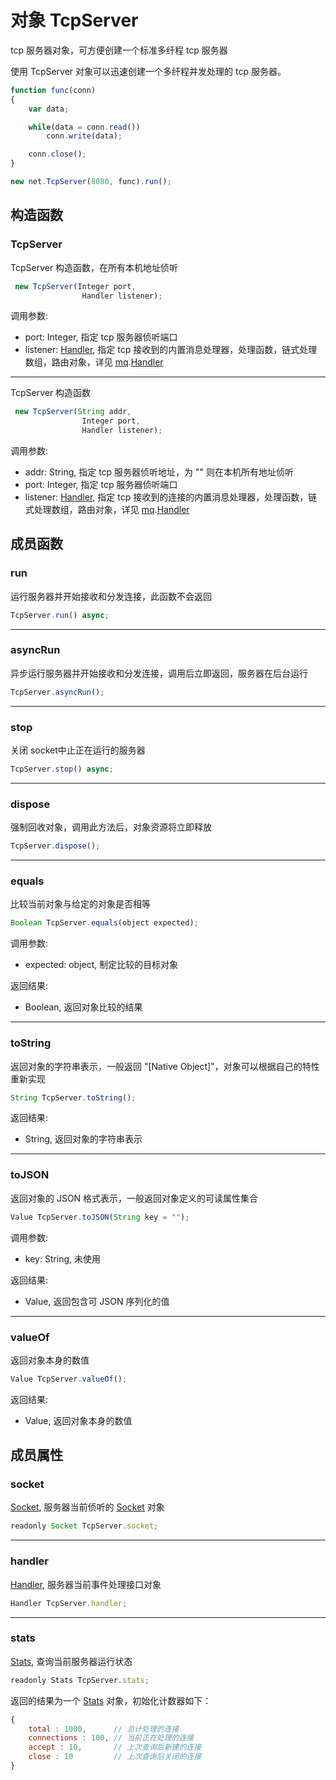 # 对象 TcpServer
tcp 服务器对象，可方便创建一个标准多纤程 tcp 服务器

使用 TcpServer 对象可以迅速创建一个多纤程并发处理的 tcp 服务器。
```JavaScript
function func(conn)
{
    var data;

    while(data = conn.read())
        conn.write(data);

    conn.close();
}

new net.TcpServer(8080, func).run();
```
## 构造函数
        
### TcpServer
TcpServer 构造函数，在所有本机地址侦听
```JavaScript
 new TcpServer(Integer port,
                Handler listener);
```

调用参数:
* port: Integer, 指定 tcp 服务器侦听端口
* listener: [Handler](Handler.md), 指定 tcp 接收到的内置消息处理器，处理函数，链式处理数组，路由对象，详见 [mq](../../module/ifs/mq.md).[Handler](Handler.md)

--------------------------
TcpServer 构造函数
```JavaScript
 new TcpServer(String addr,
                Integer port,
                Handler listener);
```

调用参数:
* addr: String, 指定 tcp 服务器侦听地址，为 "" 则在本机所有地址侦听
* port: Integer, 指定 tcp 服务器侦听端口
* listener: [Handler](Handler.md), 指定 tcp 接收到的连接的内置消息处理器，处理函数，链式处理数组，路由对象，详见 [mq](../../module/ifs/mq.md).[Handler](Handler.md)

## 成员函数
        
### run
运行服务器并开始接收和分发连接，此函数不会返回
```JavaScript
TcpServer.run() async;
```

--------------------------
### asyncRun
异步运行服务器并开始接收和分发连接，调用后立即返回，服务器在后台运行
```JavaScript
TcpServer.asyncRun();
```

--------------------------
### stop
关闭 socket中止正在运行的服务器
```JavaScript
TcpServer.stop() async;
```

--------------------------
### dispose
强制回收对象，调用此方法后，对象资源将立即释放
```JavaScript
TcpServer.dispose();
```

--------------------------
### equals
比较当前对象与给定的对象是否相等
```JavaScript
Boolean TcpServer.equals(object expected);
```

调用参数:
* expected: object, 制定比较的目标对象

返回结果:
* Boolean, 返回对象比较的结果

--------------------------
### toString
返回对象的字符串表示，一般返回 "[Native Object]"，对象可以根据自己的特性重新实现
```JavaScript
String TcpServer.toString();
```

返回结果:
* String, 返回对象的字符串表示

--------------------------
### toJSON
返回对象的 JSON 格式表示，一般返回对象定义的可读属性集合
```JavaScript
Value TcpServer.toJSON(String key = "");
```

调用参数:
* key: String, 未使用

返回结果:
* Value, 返回包含可 JSON 序列化的值

--------------------------
### valueOf
返回对象本身的数值
```JavaScript
Value TcpServer.valueOf();
```

返回结果:
* Value, 返回对象本身的数值

## 成员属性
        
### socket
[Socket](Socket.md), 服务器当前侦听的 [Socket](Socket.md) 对象
```JavaScript
readonly Socket TcpServer.socket;
```

--------------------------
### handler
[Handler](Handler.md), 服务器当前事件处理接口对象
```JavaScript
Handler TcpServer.handler;
```

--------------------------
### stats
[Stats](Stats.md), 查询当前服务器运行状态
```JavaScript
readonly Stats TcpServer.stats;
```

返回的结果为一个 [Stats](Stats.md) 对象，初始化计数器如下：
```JavaScript
{
    total : 1000,      // 总计处理的连接
    connections : 100, // 当前正在处理的连接
    accept : 10,       // 上次查询后新建的连接
    close : 10         // 上次查询后关闭的连接
}
```

